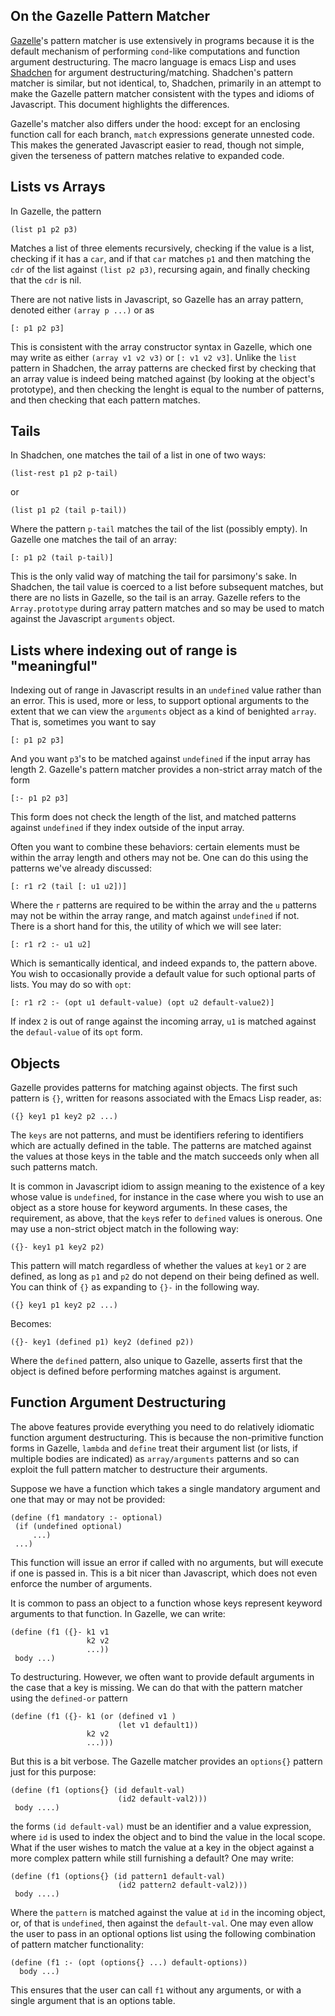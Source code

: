 On the Gazelle Pattern Matcher
------------------------------

[Gazelle](https://github.com/VincentToups/gazelle)'s pattern matcher is use extensively in programs because it is
the default mechanism of performing `cond`-like computations and
function argument destructuring.  The macro language is emacs Lisp and
uses [Shadchen](https://github.com/VincentToups/shadchen-el) for argument destructuring/matching.  Shadchen's
pattern matcher is similar, but not identical, to, Shadchen, primarily
in an attempt to make the Gazelle pattern matcher consistent with the
types and idioms of Javascript.  This document highlights the
differences.

Gazelle's matcher also differs under the hood: except for an enclosing
function call for each branch, `match` expressions generate unnested
code.  This makes the generated Javascript easier to read, though not
simple, given the terseness of pattern matches relative to expanded
code.  

Lists vs Arrays
---------------

In Gazelle, the pattern 

    (list p1 p2 p3)

Matches a list of three elements recursively, checking if the value
is a list, checking if it has a `car`, and if that `car` matches `p1`
and then matching the `cdr` of the list against `(list p2 p3)`,
recursing again, and finally checking that the `cdr` is nil.

There are not native lists in Javascript, so Gazelle has an array
pattern, denoted either `(array p ...)` or as

    [: p1 p2 p3]

This is consistent with the array constructor syntax in Gazelle, which
one may write as either `(array v1 v2 v3)` or `[: v1 v2 v3]`.  Unlike
the `list` pattern in Shadchen, the array patterns are checked first
by checking that an array value is indeed being matched against (by
looking at the object's prototype), and then checking the lenght is
equal to the number of patterns, and then checking that each pattern
matches.  

Tails
-----

In Shadchen, one matches the tail of a list in one of two ways:

    (list-rest p1 p2 p-tail)

or 

    (list p1 p2 (tail p-tail))

Where the pattern `p-tail` matches the tail of the list (possibly
empty).  In Gazelle one matches the tail of an array:

    [: p1 p2 (tail p-tail)]

This is the only valid way of matching the tail for parsimony's sake.
In Shadchen, the tail value is coerced to a list before subsequent
matches, but there are no lists in Gazelle, so the tail is an array.
Gazelle refers to the `Array.prototype` during array pattern matches
and so may be used to match against the Javascript `arguments` object.  

Lists where indexing out of range is "meaningful"
-------------------------------------------------

Indexing out of range in Javascript results in an `undefined` value
rather than an error.  This is used, more or less, to support optional
arguments to the extent that we can view the `arguments` object as a
kind of benighted `array`.  That is, sometimes you want to say 

    [: p1 p2 p3]

And you want `p3`'s to be matched against `undefined` if the input
array has length 2.  Gazelle's pattern matcher provides a non-strict
array match of the form

    [:- p1 p2 p3]

This form does not check the length of the list, and matched patterns
against `undefined` if they index outside of the input array.  

Often you want to combine these behaviors: certain elements must be
within the array length and others may not be.  One can do this using
the patterns we've already discussed:

    [: r1 r2 (tail [: u1 u2])]

Where the `r` patterns are required to be within the array and the `u`
patterns may not be within the array range, and match against
`undefined` if not.  There is a short hand for this, the utility of
which we will see later:

    [: r1 r2 :- u1 u2]

Which is semantically identical, and indeed expands to, the pattern
above.  You wish to occasionally provide a default value for such
optional parts of lists.  You may do so with `opt`:

    [: r1 r2 :- (opt u1 default-value) (opt u2 default-value2)]

If index `2` is out of range against the incoming array, `u1` is
matched against the `defaul-value` of its `opt` form.

Objects
-------

Gazelle provides patterns for matching against objects.  The first
such pattern is `{}`, written for reasons associated with the Emacs
Lisp reader, as:

    ({} key1 p1 key2 p2 ...)

The `keys` are not patterns, and must be identifiers refering to
identifiers which are actually defined in the table.  The patterns are
matched against the values at those keys in the table and the match
succeeds only when all such patterns match.  

It is common in Javascript idiom to assign meaning to the existence of
a key whose value is `undefined`, for instance in the case where you
wish to use an object as a store house for keyword arguments.  In
these cases, the requirement, as above, that the `key`s refer to
`defined` values is onerous.  One may use a non-strict object match in
the following way:

    ({}- key1 p1 key2 p2)

This pattern will match regardless of whether the values at `key1` or
`2` are defined, as long as `p1` and `p2` do not depend on their being
defined as well.  You can think of `{}` as expanding to `{}-` in the
following way.

    ({} key1 p1 key2 p2 ...)

Becomes:

    ({}- key1 (defined p1) key2 (defined p2))

Where the `defined` pattern, also unique to Gazelle, asserts first
that the object is defined before performing matches against is
argument.  

Function Argument Destructuring
-------------------------------

The above features provide everything you need to do relatively
idiomatic function argument destructuring.  This is because the
non-primitive function forms in Gazelle, `lambda` and `define` treat
their argument list (or lists, if multiple bodies are indicated) as
`array/arguments` patterns and so can exploit the full pattern matcher
to destructure their arguments.  

Suppose we have a function which takes a single mandatory argument and
one that may or may not be provided:

    (define (f1 mandatory :- optional)
     (if (undefined optional)
         ...)
     ...)

This function will issue an error if called with no arguments, but
will execute if one is passed in.  This is a bit nicer than
Javascript, which does not even enforce the number of arguments.  

It is common to pass an object to a function whose keys represent
keyword arguments to that function.  In Gazelle, we can write:

    (define (f1 ({}- k1 v1
                     k2 v2
                     ...))
     body ...)

To destructuring.  However, we often want to provide default arguments
in the case that a key is missing.  We can do that with the pattern
matcher using the `defined-or` pattern

    (define (f1 ({}- k1 (or (defined v1	) 
	                        (let v1 default1))
                     k2 v2
                     ...)))

But this is a bit verbose.  The Gazelle matcher provides an
`options{}` pattern just for this purpose:

    (define (f1 (options{} (id default-val)
                            (id2 default-val2)))
     body ....)

the forms `(id default-val)` must be an identifier and a value
expression, where `id` is used to index the object and to bind the
value in the local scope.  What if the user wishes to match the value
at a key in the object against a more complex pattern while still
furnishing a default?  One may write:

    (define (f1 (options{} (id pattern1 default-val)
                            (id2 pattern2 default-val2)))
     body ....)

Where the `pattern` is matched against the value at `id` in the
incoming object, or, of that is `undefined`, then against the
`default-val`.  One may even allow the user to pass in an optional
options list using the following combination of pattern matcher
functionality:

    (define (f1 :- (opt (options{} ...) default-options))
      body ...)

This ensures that the user can call `f1` without any arguments, or
with a single argument that is an options table.  